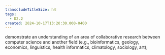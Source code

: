 ```yaml
---
transcludeTitleSize: h4
tags:
  - D2.2
created: 2024-10-17T13:20:30.000-0400
---
```

demonstrate an understanding of an area of collaborative research between computer science and another field (e.g., bioinformatics, geology, economics, linguistics, health informatics, climatology, sociology, art);